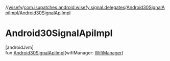 //[wisefy](../../../index.md)/[com.isupatches.android.wisefy.signal.delegates](../index.md)/[Android30SignalApiImpl](index.md)/[Android30SignalApiImpl](-android30-signal-api-impl.md)

# Android30SignalApiImpl

[androidJvm]\
fun [Android30SignalApiImpl](-android30-signal-api-impl.md)(wifiManager: [WifiManager](https://developer.android.com/reference/kotlin/android/net/wifi/WifiManager.html))
